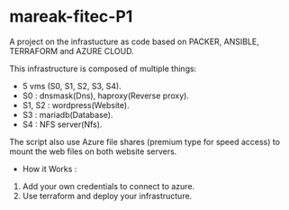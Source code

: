 # mareak-fitec-P1

A project on the infrastucture as code based on PACKER, ANSIBLE, TERRAFORM and AZURE CLOUD.

This infrastructure is composed of multiple things:

- 5 vms (S0, S1, S2, S3, S4).
- S0 : dnsmask(Dns), haproxy(Reverse proxy).
- S1, S2 : wordpress(Website).
- S3 : mariadb(Database).
- S4 : NFS server(Nfs).

The script also use Azure file shares (premium type for speed access) to mount the web files on both website servers.

* How it Works :

1. Add your own credentials to connect to azure.
2. Use terraform and deploy your infrastructure.
